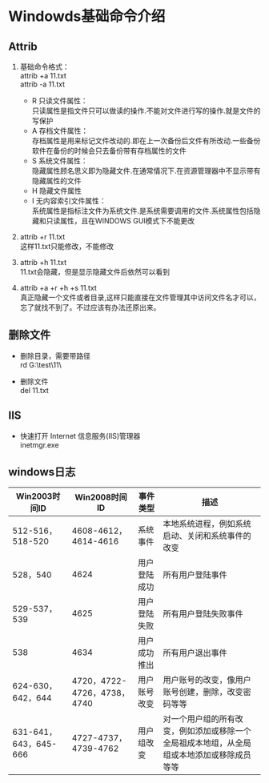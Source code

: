 # Windowds基础命令介绍

## Attrib

1. 基础命令格式：  
attrib +a 11.txt  
attrib -a 11.txt

    - R 只读文件属性：  
    只读属性是指文件只可以做读的操作.不能对文件进行写的操作.就是文件的写保护  
    - A 存档文件属性：  
    存档属性是用来标记文件改动的.即在上一次备份后文件有所改动.一些备份软件在备份的时候会只去备份带有存档属性的文件  
    - S 系统文件属性：  
    隐藏属性顾名思义即为隐藏文件.在通常情况下.在资源管理器中不显示带有隐藏属性的文件  
    - H 隐藏文件属性  
    - I 无内容索引文件属性：  
    系统属性是指标注文件为系统文件.是系统需要调用的文件.系统属性包括隐藏和只读属性，且在WINDOWS GUI模式下不能更改

2. attrib +r 11.txt  
这样11.txt只能修改，不能修改  

3. attrib +h 11.txt  
11.txt会隐藏，但是显示隐藏文件后依然可以看到

4. attrib +a +r +h +s 11.txt  
真正隐藏一个文件或者目录,这样只能直接在文件管理其中访问文件名才可以，忘了就找不到了。不过应该有办法还原出来。

## 删除文件

- 删除目录，需要带路径  
rd G:\test\11\  

- 删除文件  
del 11.txt

## IIS

- 快速打开 Internet 信息服务(IIS)管理器  
inetmgr.exe

## windows日志

Win2003时间ID|Win2008时间ID|事件类型|描述
--|--|--|--
512-516，518-520|4608-4612，4614-4616|系统事件|本地系统进程，例如系统启动、关闭和系统事件的改变
528，540|4624|用户登陆成功|所有用户登陆事件
529-537，539|4625|用户登陆失败|所有用户登陆失败事件
538|4634|用户成功推出|所有用户退出事件
624-630，642，644|4720，4722-4726，4738，4740|用户账号改变|用户账号的改变，像用户账号创建，删除，改变密码等等
631-641，643，645-666|4727-4737，4739-4762|用户组改变|对一个用户组的所有改变，例如添加或移除一个全局祖成本地组，从全局组或本地添加或移除成员等等